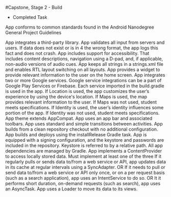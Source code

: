#Capstone, Stage 2 - Build

 - Completed Task

App conforms to common standards found in the Android Nanodegree General Project Guidelines

App integrates a third-party library.
App validates all input from servers and users. If data does not exist or is in 4 the wrong format, the app logs this fact and does not crash.
App includes support for accessibility. That includes content descriptions, navigation using a D-pad, and, if applicable, non-audio versions of audio cues.
App keeps all strings in a strings.xml file and enables RTL layout switching on all layouts.
App provides a widget to provide relevant information to the user on the home screen.
App integrates two or more Google services. Google service integrations can be a part of Google Play Services or Firebase.
Each service imported in the build.gradle is used in the app.
If Location is used, the app customizes the user’s experience by using the device's location.
If Maps is used, the map provides relevant information to the user. If Maps was not used, student meets specifications.
If Identity is used, the user’s identity influences some portion of the app. If Identity was not used, student meets specifications.
App theme extends AppCompat.
App uses an app bar and associated toolbars.
App uses standard and simple transitions between activities.
App builds from a clean repository checkout with no additional configuration.
App builds and deploys using the installRelease Gradle task.
App is equipped with a signing configuration, and the keystore and passwords are included in the repository. Keystore is referred to by a relative path.
All app dependencies are managed by Gradle.
App implements a ContentProvider to access locally stored data.
Must implement at least one of the three
If it regularly pulls or sends data to/from a web service or API, app updates data in its cache at regular intervals using a SyncAdapter.
OR
If it needs to pull or send data to/from a web service or API only once, or on a per request basis (such as a search application), app uses an IntentService to do so.
OR
It it performs short duration, on-demand requests (such as search), app uses an AsyncTask.
App uses a Loader to move its data to its views.